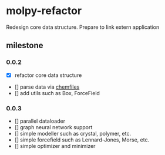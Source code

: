 # molpy-refactor
Redesign core data structure. Prepare to link extern application

## milestone

### 0.0.2
  - [x] refactor core data structure
  - [] parse data via [chemfiles](https://chemfiles.org/chemfiles.py/latest/index.html#)
  - [] add utils such as Box, ForceField

### 0.0.3
  - [] parallel dataloader
  - [] graph neural network support
  - [] simple modeller such as crystal, polymer, etc.
  - [] simple forcefield such as Lennard-Jones, Morse, etc.
  - [] simple optimizer and minimizer
